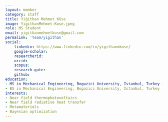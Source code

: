 ```yaml
---
layout: member
category: staff
title: Yiğithan Mehmet Köse
image: YigithanMehmet-Kose.jpeg
role: MS Student
email: yigithanmehmetkose@gmail.com
permalink: 'team/yigithan'
social:
    linkedin: https://www.linkedin.com/in/yigithanmkose/
    google-scholar: 
    researcherid:
    orcid:
    scopus: 
    research-gate:
    github:
education:
- MS in Mechanical Engineering, Bogazici University, Istanbul, Turkey (Expected graduation year: 2024)
- BS in Mechanical Engineering, Bogazici University, Istanbul, Turkey (2022)
interests:
- Near field thermophotovoltaics
- Near field radiative heat transfer
- Metamaterials
- Bayesian optimization
---
```

